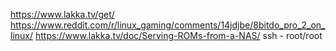 https://www.lakka.tv/get/
https://www.reddit.com/r/linux_gaming/comments/14jdjbe/8bitdo_pro_2_on_linux/
https://www.lakka.tv/doc/Serving-ROMs-from-a-NAS/
ssh - root/root